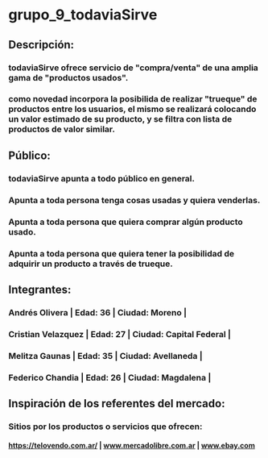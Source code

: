 # grupo_9_todaviaSirve
## Descripción:
### todaviaSirve ofrece servicio de "compra/venta" de una amplia gama de "productos usados".
### como novedad incorpora la posibilida de realizar "trueque" de productos entre los usuarios, el mismo se realizará colocando un valor estimado de su producto, y se filtra con lista de productos de valor similar.

## Público:
### todaviaSirve apunta a todo público en general.
### Apunta a toda persona tenga cosas usadas y quiera venderlas.
### Apunta a toda persona que quiera comprar algún producto usado.
### Apunta a toda persona que quiera tener la posibilidad de adquirir un producto a través de trueque.

## Integrantes:
### Andrés Olivera | Edad: 36 | Ciudad: Moreno |
### Cristian Velazquez | Edad: 27 | Ciudad: Capital Federal |
### Melitza Gaunas | Edad: 35 | Ciudad: Avellaneda |
### Federico Chandia | Edad: 26 | Ciudad: Magdalena |


## Inspiración de los referentes del mercado:
### Sitios por los productos o servicios que ofrecen:
#### https://telovendo.com.ar/ | www.mercadolibre.com.ar |  www.ebay.com